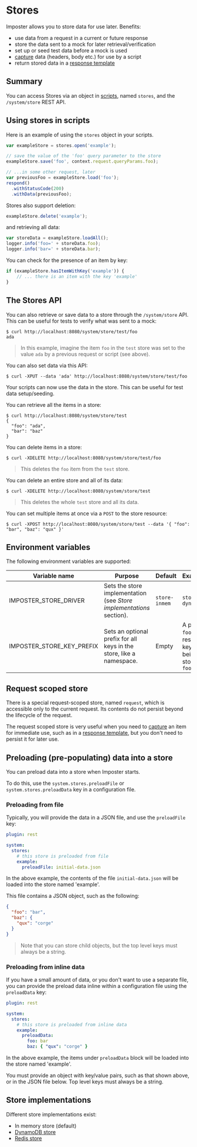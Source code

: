 # Stores

Imposter allows you to store data for use later. Benefits:

- use data from a request in a current or future response
- store the data sent to a mock for later retrieval/verification
- set up or seed test data before a mock is used
- [capture](./data_capture.md) data (headers, body etc.) for use by a script
- return stored data in a [response template](./templates.md)

## Summary

You can access Stores via an object in [scripts](./scripting.md), named `stores`, and the `/system/store` REST API. 

## Using stores in scripts

Here is an example of using the `stores` object in your scripts.

```js
var exampleStore = stores.open('example');

// save the value of the 'foo' query parameter to the store
exampleStore.save('foo', context.request.queryParams.foo);

// ...in some other request, later
var previousFoo = exampleStore.load('foo');
respond()
  .withStatusCode(200)
  .withData(previousFoo);
```

Stores also support deletion:

```js
exampleStore.delete('example');
```

and retrieving all data:

```js
var storeData = exampleStore.loadAll();
logger.info('foo=' + storeData.foo);
logger.info('bar=' + storeData.bar);
```

You can check for the presence of an item by key:

```js
if (exampleStore.hasItemWithKey('example')) {
    // ... there is an item with the key 'example'
}
```

## The Stores API

You can also retrieve or save data to a store through the `/system/store` API. This can be useful for tests to verify what was sent to a mock:

```shell
$ curl http://localhost:8080/system/store/test/foo
ada
```

> In this example, imagine the item `foo` in the `test` store was set to the value `ada` by a previous request or script (see above).

You can also set data via this API:

```shell
$ curl -XPUT --data 'ada' http://localhost:8080/system/store/test/foo
```

Your scripts can now use the data in the store. This can be useful for test data setup/seeding.

You can retrieve all the items in a store:

```shell
$ curl http://localhost:8080/system/store/test
{
  "foo": "ada",
  "bar": "baz"
}
```

You can delete items in a store:

```shell
$ curl -XDELETE http://localhost:8080/system/store/test/foo
```

> This deletes the `foo` item from the `test` store.

You can delete an entire store and all of its data:

```shell
$ curl -XDELETE http://localhost:8080/system/store/test
```

> This deletes the whole `test` store and all its data.

You can set multiple items at once via a `POST` to the store resource:

```shell
$ curl -XPOST http://localhost:8080/system/store/test --data '{ "foo": "bar", "baz": "qux" }'
```

## Environment variables

The following environment variables are supported:

| Variable name             | Purpose                                                              | Default       | Example(s)                                                                |
|---------------------------|----------------------------------------------------------------------|---------------|---------------------------------------------------------------------------|
| IMPOSTER_STORE_DRIVER     | Sets the store implementation (see _Store implementations_ section). | `store-inmem` | `store-dynamodb`                                                          |
| IMPOSTER_STORE_KEY_PREFIX | Sets an optional prefix for all keys in the store, like a namespace. | Empty         | A prefix of `foo` would result in the key `bar` being stored as `foo.bar` |

## Request scoped store

There is a special request-scoped store, named `request`, which is accessible only to the current request. Its contents do not persist beyond the lifecycle of the request.

The request scoped store is very useful when you need to [capture](./data_capture.md) an item for immediate use, such as in a [response template](./templates.md), but you don't need to persist it for later use.

## Preloading (pre-populating) data into a store

You can preload data into a store when Imposter starts.

To do this, use the `system.stores.preloadFile` or `system.stores.preloadData` key in a configuration file.

### Preloading from file

Typically, you will provide the data in a JSON file, and use the `preloadFile` key:

```yaml
plugin: rest

system:
  stores:
    # this store is preloaded from file
    example:
      preloadFile: initial-data.json
```

In the above example, the contents of the file `initial-data.json` will be loaded into the store named 'example'.

This file contains a JSON object, such as the following:

```json
{
  "foo": "bar",
  "baz": {
    "qux": "corge"
  }
}
```

> Note that you can store child objects, but the top level keys must always be a string.

### Preloading from inline data

If you have a small amount of data, or you don't want to use a separate file, you can provide the preload data inline within a configuration file using the `preloadData` key:

```yaml
plugin: rest

system:
  stores:
    # this store is preloaded from inline data
    example:
      preloadData:
        foo: bar
        baz: { "qux": "corge" }
```

In the above example, the items under `preloadData` block will be loaded into the store named 'example'.

You must provide an object with key/value pairs, such as that shown above, or in the JSON file below. Top level keys must always be a string.

## Store implementations

Different store implementations exist:

* In memory store (default)
* [DynamoDB store](https://github.com/outofcoffee/imposter/tree/main/store/dynamodb)
* [Redis store](https://github.com/outofcoffee/imposter/tree/main/store/redis)
